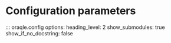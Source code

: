 # Configuration parameters

::: oraqle.config
    options:
      heading_level: 2
      show_submodules: true
      show_if_no_docstring: false
